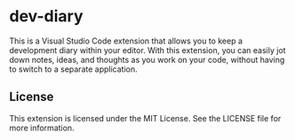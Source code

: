 # dev-diary

This is a Visual Studio Code extension that allows you to keep a development diary within your editor. With this extension, you can easily jot down notes, ideas, and thoughts as you work on your code, without having to switch to a separate application.

## License

This extension is licensed under the MIT License. See the LICENSE file for more information.
